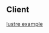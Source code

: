 ## Client

[lustre example](https://github.com/lustre-labs/lustre/tree/main/examples/03-effects/01-http-requests)
